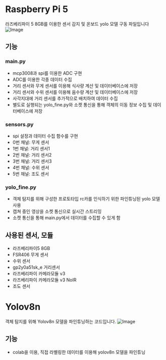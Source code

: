 # Raspberry Pi 5
라즈베리파이 5 8GB를 이용한 센서 감지 및 온보드 yolo 모델 구동 파일입니다
![Image](https://github.com/user-attachments/assets/ad73cb70-6080-4059-89a5-08bcaa98f317)

## 기능
### main.py
- mcp3008과 spi를 이용한 ADC 구현
- ADC를 이용한 각종 데이터 수집
- 거리 센서와 무게 센서를 이용해 식사량 계산 및 데이터베이스에 저장
- 거리 센서와 수위 센서를 이용해 음수량 계산 및 데이터베이스에 저장
- 사각지대에 거리 센서를 추가적으로 배치하여 데이터 수집
- 별도로 실행되는 yolo_fine.py와 소켓 통신을 통해 객체의 이동 정보 수집 및 데이터베이스에 저장

### sensors.py
- spi 설정과 데이터 수집 함수를 구현
- 0번 채널: 무게 센서
- 1번 채널: 거리 센서1
- 2번 채널: 거리 센서2
- 3번 채널: 거리 센서3
- 4번 채널: 수위 센서
- 5번 채널: 조도 센서

### yolo_fine.py
- 객체 탐지를 위해 구성한 프로토타입 rc카를 인식하기 위한 파인튜닝된 yolo 모델 사용
- 캡쳐 중인 영상을 소켓 통신으로 실시간 스트리밍
- 소켓 통신을 통해 main.py에서 데이터를 수집할 수 있게 함

## 사용된 센서, 모듈
- 라즈베리파이5 8GB
- FSR406 무게 센서
- 수위 센서
- gp2y0a51sk_e 거리센서
- 라즈베리파이 카메라모듈 v3
- 라즈베리파이 카메라모듈 v3 NoIR
- 조도 센서

# Yolov8n
객체 탐지를 위해 Yolov8n 모델을 파인튜닝하는 코드입니다.
![Image](https://github.com/user-attachments/assets/03146e02-00fd-4004-8f94-e5202fd203dd)

## 기능
- colab을 이용, 직접 라벨링한 데이터를 이용해 yolov8n 모델을 파인튜닝